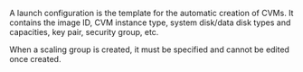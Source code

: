 A launch configuration is the template for the automatic creation of CVMs. It contains the image ID, CVM instance type, system disk/data disk types and capacities, key pair, security group, etc.

When a scaling group is created, it must be specified and cannot be edited once created.
